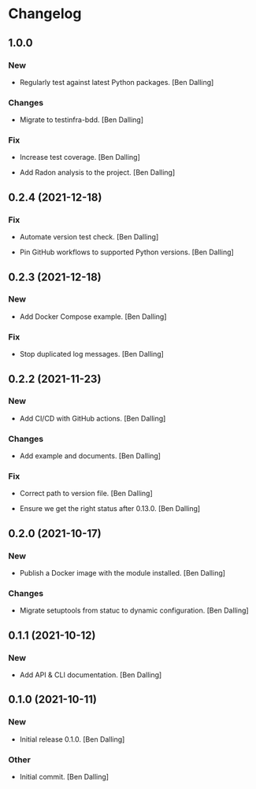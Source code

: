 # Changelog


## 1.0.0

### New

* Regularly test against latest Python packages. [Ben Dalling]

### Changes

* Migrate to testinfra-bdd. [Ben Dalling]

### Fix

* Increase test coverage. [Ben Dalling]

* Add Radon analysis to the project. [Ben Dalling]


## 0.2.4 (2021-12-18)

### Fix

* Automate version test check. [Ben Dalling]

* Pin GitHub workflows to supported Python versions. [Ben Dalling]


## 0.2.3 (2021-12-18)

### New

* Add Docker Compose example. [Ben Dalling]

### Fix

* Stop duplicated log messages. [Ben Dalling]


## 0.2.2 (2021-11-23)

### New

* Add CI/CD with GitHub actions. [Ben Dalling]

### Changes

* Add example and documents. [Ben Dalling]

### Fix

* Correct path to version file. [Ben Dalling]

* Ensure we get the right status after 0.13.0. [Ben Dalling]


## 0.2.0 (2021-10-17)

### New

* Publish a Docker image with the module installed. [Ben Dalling]

### Changes

* Migrate setuptools from statuc to dynamic configuration. [Ben Dalling]


## 0.1.1 (2021-10-12)

### New

* Add API & CLI documentation. [Ben Dalling]


## 0.1.0 (2021-10-11)

### New

* Initial release 0.1.0. [Ben Dalling]

### Other

* Initial commit. [Ben Dalling]



